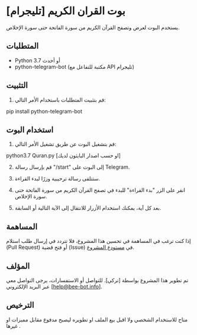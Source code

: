 # بوت القران الكريم [تليجرام]

 يستخدم البوت لعرض وتصفح القرآن الكريم من سورة الفاتحة حتى سورة الإخلاص.

## المتطلبات

- Python 3.7 أو أحدث
- python-telegram-bot
 (مكتبة للتفاعل مع API تليجرام)

## التثبيت

1. قم بتثبيت المتطلبات باستخدام الأمر التالي:

pip install python-telegram-bot
## استخدام البوت

1. قم بتشغيل البوت عن طريق تشغيل الأمر التالي:

python3.7 Quran.py [او حسب اصدار البايثون لديك]

2. قم بإرسال رسالة "/start" إلى البوت على Telegram.

3. ستتلقى رسالة ترحيبية وزرًا لبدء القراءة.

4. انقر على الزر "بدء القراءة" للبدء في تصفح القرآن الكريم من سورة الفاتحة حتى سورة الإخلاص.

5. بعد كل آية، يمكنك استخدام الأزرار للانتقال إلى الآية التالية أو السابقة.

## المساهمة

إذا كنت ترغب في المساهمة في تحسين هذا المشروع، فلا تتردد في إرسال طلب استلام (Pull Request) أو فتح قضية (Issue) في [مستودع المشروع](https://github.com/your-username/telebot).

## المؤلف

تم تطوير هذا المشروع بواسطة [تركي]. للتواصل أو الاستفسارات، يرجى التواصل معي عبر البريد الإلكتروني [help@bee-bot.info].

## الترخيص

متاح للاستخدام الشخصي ولا اقبل بيع الملف او تطويره ليصبح مدفوع مقابل مميزات او غيرها .
